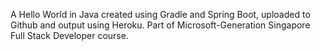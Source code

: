 A Hello World in Java created using Gradle and Spring Boot, uploaded to Github and output using Heroku.
Part of Microsoft-Generation Singapore Full Stack Developer course.
